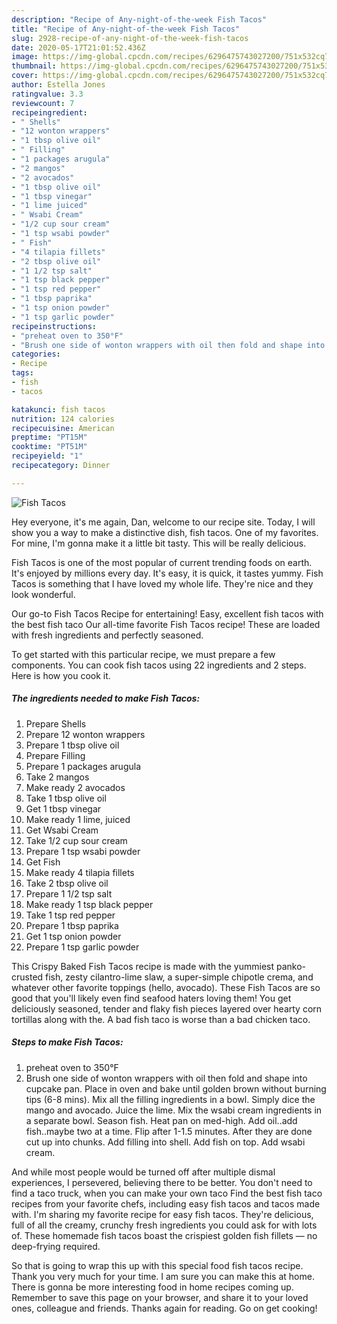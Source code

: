 ```yaml
---
description: "Recipe of Any-night-of-the-week Fish Tacos"
title: "Recipe of Any-night-of-the-week Fish Tacos"
slug: 2928-recipe-of-any-night-of-the-week-fish-tacos
date: 2020-05-17T21:01:52.436Z
image: https://img-global.cpcdn.com/recipes/6296475743027200/751x532cq70/fish-tacos-recipe-main-photo.jpg
thumbnail: https://img-global.cpcdn.com/recipes/6296475743027200/751x532cq70/fish-tacos-recipe-main-photo.jpg
cover: https://img-global.cpcdn.com/recipes/6296475743027200/751x532cq70/fish-tacos-recipe-main-photo.jpg
author: Estella Jones
ratingvalue: 3.3
reviewcount: 7
recipeingredient:
- " Shells"
- "12 wonton wrappers"
- "1 tbsp olive oil"
- " Filling"
- "1 packages arugula"
- "2 mangos"
- "2 avocados"
- "1 tbsp olive oil"
- "1 tbsp vinegar"
- "1 lime juiced"
- " Wsabi Cream"
- "1/2 cup sour cream"
- "1 tsp wsabi powder"
- " Fish"
- "4 tilapia fillets"
- "2 tbsp olive oil"
- "1 1/2 tsp salt"
- "1 tsp black pepper"
- "1 tsp red pepper"
- "1 tbsp paprika"
- "1 tsp onion powder"
- "1 tsp garlic powder"
recipeinstructions:
- "preheat oven to 350°F"
- "Brush one side of wonton wrappers with oil then fold and shape into cupcake pan. Place in oven and bake until golden brown without burning tips (6-8 mins). Mix all the filling ingredients in a bowl. Simply dice the mango and avocado. Juice the lime. Mix the wsabi cream ingredients in a separate bowl. Season fish. Heat pan on med-high. Add oil..add fish..maybe two at a time. Flip after 1-1.5 minutes. After they are done cut up into chunks. Add filling into shell. Add fish on top.  Add wsabi cream."
categories:
- Recipe
tags:
- fish
- tacos

katakunci: fish tacos 
nutrition: 124 calories
recipecuisine: American
preptime: "PT15M"
cooktime: "PT51M"
recipeyield: "1"
recipecategory: Dinner

---
```



![Fish Tacos](https://img-global.cpcdn.com/recipes/6296475743027200/751x532cq70/fish-tacos-recipe-main-photo.jpg)

Hey everyone, it's me again, Dan, welcome to our recipe site. Today, I will show you a way to make a distinctive dish, fish tacos. One of my favorites. For mine, I'm gonna make it a little bit tasty. This will be really delicious.

Fish Tacos is one of the most popular of current trending foods on earth. It's enjoyed by millions every day. It's easy, it is quick, it tastes yummy. Fish Tacos is something that I have loved my whole life. They're nice and they look wonderful.

Our go-to Fish Tacos Recipe for entertaining! Easy, excellent fish tacos with the best fish taco Our all-time favorite Fish Tacos recipe! These are loaded with fresh ingredients and perfectly seasoned.


To get started with this particular recipe, we must prepare a few components. You can cook fish tacos using 22 ingredients and 2 steps. Here is how you cook it.

<!--inarticleads1-->

##### The ingredients needed to make Fish Tacos:

1. Prepare  Shells
1. Prepare 12 wonton wrappers
1. Prepare 1 tbsp olive oil
1. Prepare  Filling
1. Prepare 1 packages arugula
1. Take 2 mangos
1. Make ready 2 avocados
1. Take 1 tbsp olive oil
1. Get 1 tbsp vinegar
1. Make ready 1 lime, juiced
1. Get  Wsabi Cream
1. Take 1/2 cup sour cream
1. Prepare 1 tsp wsabi powder
1. Get  Fish
1. Make ready 4 tilapia fillets
1. Take 2 tbsp olive oil
1. Prepare 1 1/2 tsp salt
1. Make ready 1 tsp black pepper
1. Take 1 tsp red pepper
1. Prepare 1 tbsp paprika
1. Get 1 tsp onion powder
1. Prepare 1 tsp garlic powder


This Crispy Baked Fish Tacos recipe is made with the yummiest panko-crusted fish, zesty cilantro-lime slaw, a super-simple chipotle crema, and whatever other favorite toppings (hello, avocado). These Fish Tacos are so good that you&#39;ll likely even find seafood haters loving them! You get deliciously seasoned, tender and flaky fish pieces layered over hearty corn tortillas along with the. A bad fish taco is worse than a bad chicken taco. 

<!--inarticleads2-->

##### Steps to make Fish Tacos:

1. preheat oven to 350°F
1. Brush one side of wonton wrappers with oil then fold and shape into cupcake pan. Place in oven and bake until golden brown without burning tips (6-8 mins). Mix all the filling ingredients in a bowl. Simply dice the mango and avocado. Juice the lime. Mix the wsabi cream ingredients in a separate bowl. Season fish. Heat pan on med-high. Add oil..add fish..maybe two at a time. Flip after 1-1.5 minutes. After they are done cut up into chunks. Add filling into shell. Add fish on top.  Add wsabi cream.


And while most people would be turned off after multiple dismal experiences, I persevered, believing there to be better. You don&#39;t need to find a taco truck, when you can make your own taco Find the best fish taco recipes from your favorite chefs, including easy fish tacos and tacos made with. I&#39;m sharing my favorite recipe for easy fish tacos. They&#39;re delicious, full of all the creamy, crunchy fresh ingredients you could ask for with lots of. These homemade fish tacos boast the crispiest golden fish fillets — no deep-frying required. 

So that is going to wrap this up with this special food fish tacos recipe. Thank you very much for your time. I am sure you can make this at home. There is gonna be more interesting food in home recipes coming up. Remember to save this page on your browser, and share it to your loved ones, colleague and friends. Thanks again for reading. Go on get cooking!
